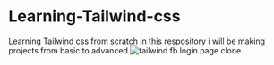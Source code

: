 # Learning-Tailwind-css
Learning Tailwind css from scratch in this respository i will be making projects from basic to advanced 
![tailwind fb login page clone ](https://github.com/amar1795/Learning-Tailwind-css/assets/111219074/70bcb91e-1f9d-4ca1-88cc-fad805022d63)
